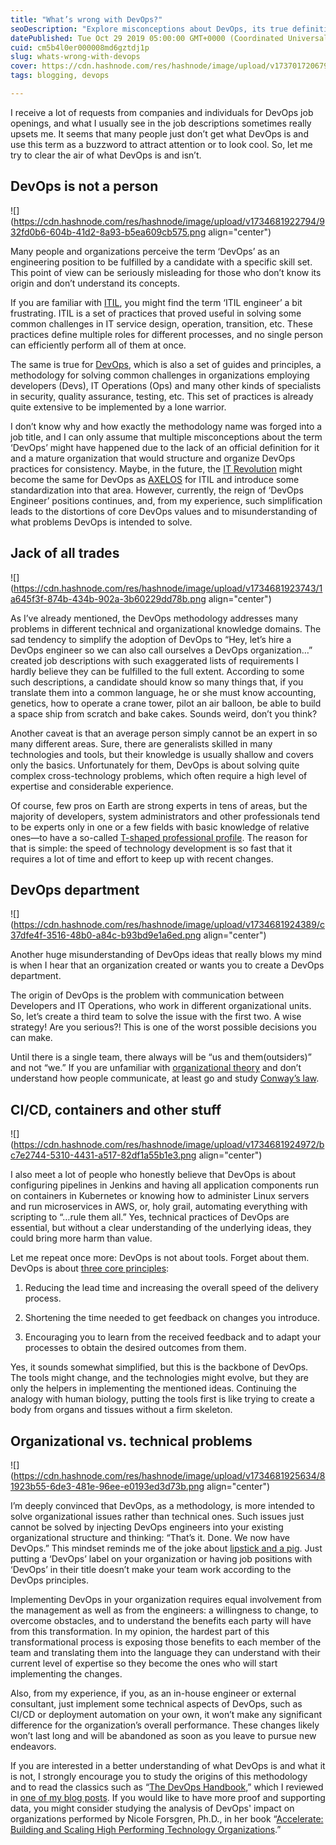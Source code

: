 ```yaml
---
title: "What’s wrong with DevOps?"
seoDescription: "Explore misconceptions about DevOps, its true definition, and why it's not just a job title but a transformative methodology"
datePublished: Tue Oct 29 2019 05:00:00 GMT+0000 (Coordinated Universal Time)
cuid: cm5b4l0er000008md6gztdj1p
slug: whats-wrong-with-devops
cover: https://cdn.hashnode.com/res/hashnode/image/upload/v1737017206794/9a8bfcfb-b958-4633-ba1d-4b5813a1251f.png
tags: blogging, devops

---
```


I receive a lot of requests from companies and individuals for DevOps job openings, and what I usually see in the job descriptions sometimes really upsets me. It seems that many people just don’t get what DevOps is and use this term as a buzzword to attract attention or to look cool. So, let me try to clear the air of what DevOps is and isn’t.

## DevOps is not a person

![](https://cdn.hashnode.com/res/hashnode/image/upload/v1734681922794/932fd0b6-604b-41d2-8a93-b5ea609cb575.png align="center")

Many people and organizations perceive the term ‘DevOps’ as an engineering position to be fulfilled by a candidate with a specific skill set. This point of view can be seriously misleading for those who don’t know its origin and don’t understand its concepts.

If you are familiar with [ITIL](https://en.wikipedia.org/wiki/ITIL), you might find the term ‘ITIL engineer’ a bit frustrating. ITIL is a set of practices that proved useful in solving some common challenges in IT service design, operation, transition, etc. These practices define multiple roles for different processes, and no single person can efficiently perform all of them at once.

The same is true for [DevOps](https://en.wikipedia.org/wiki/DevOps), which is also a set of guides and principles, a methodology for solving common challenges in organizations employing developers (Devs), IT Operations (Ops) and many other kinds of specialists in security, quality assurance, testing, etc. This set of practices is already quite extensive to be implemented by a lone warrior.

I don’t know why and how exactly the methodology name was forged into a job title, and I can only assume that multiple misconceptions about the term ‘DevOps’ might have happened due to the lack of an official definition for it and a mature organization that would structure and organize DevOps practices for consistency. Maybe, in the future, the [IT Revolution](https://itrevolution.com/about/) might become the same for DevOps as [AXELOS](https://www.axelos.com/about-axelos) for ITIL and introduce some standardization into that area. However, currently, the reign of ‘DevOps Engineer’ positions continues, and, from my experience, such simplification leads to the distortions of core DevOps values and to misunderstanding of what problems DevOps is intended to solve.

## Jack of all trades

![](https://cdn.hashnode.com/res/hashnode/image/upload/v1734681923743/1a645f3f-874b-434b-902a-3b60229dd78b.png align="center")

As I’ve already mentioned, the DevOps methodology addresses many problems in different technical and organizational knowledge domains. The sad tendency to simplify the adoption of DevOps to “Hey, let’s hire a DevOps engineer so we can also call ourselves a DevOps organization…” created job descriptions with such exaggerated lists of requirements I hardly believe they can be fulfilled to the full extent. According to some such descriptions, a candidate should know so many things that, if you translate them into a common language, he or she must know accounting, genetics, how to operate a crane tower, pilot an air balloon, be able to build a space ship from scratch and bake cakes. Sounds weird, don’t you think?

Another caveat is that an average person simply cannot be an expert in so many different areas. Sure, there are generalists skilled in many technologies and tools, but their knowledge is usually shallow and covers only the basics. Unfortunately for them, DevOps is about solving quite complex cross-technology problems, which often require a high level of expertise and considerable experience.

Of course, few pros on Earth are strong experts in tens of areas, but the majority of developers, system administrators and other professionals tend to be experts only in one or a few fields with basic knowledge of relative ones—to have a so-called [T-shaped professional profile](https://w.wiki/3vrV). The reason for that is simple: the speed of technology development is so fast that it requires a lot of time and effort to keep up with recent changes.

## DevOps department

![](https://cdn.hashnode.com/res/hashnode/image/upload/v1734681924389/c37dfe4f-3516-48b0-a84c-b93bd9e1a6ed.png align="center")

Another huge misunderstanding of DevOps ideas that really blows my mind is when I hear that an organization created or wants you to create a DevOps department.

The origin of DevOps is the problem with communication between Developers and IT Operations, who work in different organizational units. So, let’s create a third team to solve the issue with the first two. A wise strategy! Are you serious?! This is one of the worst possible decisions you can make.

Until there is a single team, there always will be “us and them(outsiders)” and not “we.” If you are unfamiliar with [organizational theory](https://en.wikipedia.org/wiki/Organizational_theory) and don’t understand how people communicate, at least go and study [Conway’s law](https://en.wikipedia.org/wiki/Conway%27s_law).

## CI/CD, containers and other stuff

![](https://cdn.hashnode.com/res/hashnode/image/upload/v1734681924972/bc7e2744-5310-4431-a517-82df1a55b1e3.png align="center")

I also meet a lot of people who honestly believe that DevOps is about configuring pipelines in Jenkins and having all application components run on containers in Kubernetes or knowing how to administer Linux servers and run microservices in AWS, or, holy grail, automating everything with scripting to “…rule them all.” Yes, technical practices of DevOps are essential, but without a clear understanding of the underlying ideas, they could bring more harm than value.

Let me repeat once more: DevOps is not about tools. Forget about them. DevOps is about [three core principles](https://andrewmatveychuk.com/refer/the-devops-handbook):

1. Reducing the lead time and increasing the overall speed of the delivery process.
    
2. Shortening the time needed to get feedback on changes you introduce.
    
3. Encouraging you to learn from the received feedback and to adapt your processes to obtain the desired outcomes from them.
    

Yes, it sounds somewhat simplified, but this is the backbone of DevOps. The tools might change, and the technologies might evolve, but they are only the helpers in implementing the mentioned ideas. Continuing the analogy with human biology, putting the tools first is like trying to create a body from organs and tissues without a firm skeleton.

## Organizational vs. technical problems

![](https://cdn.hashnode.com/res/hashnode/image/upload/v1734681925634/81923b55-6de3-481e-96ee-e0193ed3d73b.png align="center")

I’m deeply convinced that DevOps, as a methodology, is more intended to solve organizational issues rather than technical ones. Such issues just cannot be solved by injecting DevOps engineers into your existing organizational structure and thinking: “That’s it. Done. We now have DevOps.” This mindset reminds me of the joke about [lipstick and a pig](https://www.google.com/search?q=agile+lipstick+pig). Just putting a ‘DevOps’ label on your organization or having job positions with ‘DevOps’ in their title doesn’t make your team work according to the DevOps principles.

Implementing DevOps in your organization requires equal involvement from the management as well as from the engineers: a willingness to change, to overcome obstacles, and to understand the benefits each party will have from this transformation. In my opinion, the hardest part of this transformational process is exposing those benefits to each member of the team and translating them into the language they can understand with their current level of expertise so they become the ones who will start implementing the changes.

Also, from my experience, if you, as an in-house engineer or external consultant, just implement some technical aspects of DevOps, such as CI/CD or deployment automation on your own, it won’t make any significant difference for the organization’s overall performance. These changes likely won’t last long and will be abandoned as soon as you leave to pursue new endeavors.

If you are interested in a better understanding of what DevOps is and what it is not, I strongly encourage you to study the origins of this methodology and to read the classics such as “[The DevOps Handbook](https://andrewmatveychuk.com/refer/the-devops-handbook),” which I reviewed in [one of my blog posts](https://andrewmatveychuk.com/notes-on-the-phoenix-project). If you would like to have more proof and supporting data, you might consider studying the analysis of DevOps' impact on organizations performed by Nicole Forsgren, Ph.D., in her book “[Accelerate: Building and Scaling High Performing Technology Organizations](https://andrewmatveychuk.com/refer/accelerate).”